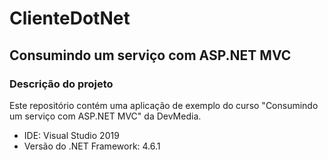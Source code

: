 # ClienteDotNet
## Consumindo um serviço com ASP.NET MVC

### Descrição do projeto
Este repositório contém uma aplicação de exemplo do curso "Consumindo um serviço com ASP.NET MVC" da DevMedia.

* IDE: Visual Studio 2019
* Versão do .NET Framework: 4.6.1

